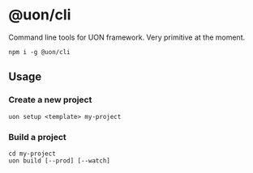 # @uon/cli
Command line tools for UON framework. Very primitive at the moment.

```shell
npm i -g @uon/cli
```


## Usage

### Create a new project
```shell
uon setup <template> my-project
```


### Build a project
```shell
cd my-project
uon build [--prod] [--watch]
```

